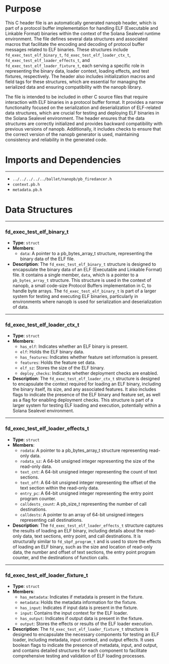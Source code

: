 # Purpose
This C header file is an automatically generated nanopb header, which is part of a protocol buffer implementation for handling ELF (Executable and Linkable Format) binaries within the context of the Solana Sealevel runtime environment. The file defines several data structures and associated macros that facilitate the encoding and decoding of protocol buffer messages related to ELF binaries. These structures include `fd_exec_test_elf_binary_t`, `fd_exec_test_elf_loader_ctx_t`, `fd_exec_test_elf_loader_effects_t`, and `fd_exec_test_elf_loader_fixture_t`, each serving a specific role in representing the binary data, loader context, loading effects, and test fixtures, respectively. The header also includes initialization macros and field tags for these structures, which are essential for managing the serialized data and ensuring compatibility with the nanopb library.

The file is intended to be included in other C source files that require interaction with ELF binaries in a protocol buffer format. It provides a narrow functionality focused on the serialization and deserialization of ELF-related data structures, which are crucial for testing and deploying ELF binaries in the Solana Sealevel environment. The header ensures that the data structures are correctly initialized and provides backward compatibility with previous versions of nanopb. Additionally, it includes checks to ensure that the correct version of the nanopb generator is used, maintaining consistency and reliability in the generated code.
# Imports and Dependencies

---
- `../../../../../ballet/nanopb/pb_firedancer.h`
- `context.pb.h`
- `metadata.pb.h`


# Data Structures

---
### fd\_exec\_test\_elf\_binary\_t
- **Type**: `struct`
- **Members**:
    - `data`: A pointer to a pb_bytes_array_t structure, representing the binary data of the ELF file.
- **Description**: The `fd_exec_test_elf_binary_t` structure is designed to encapsulate the binary data of an ELF (Executable and Linkable Format) file. It contains a single member, `data`, which is a pointer to a `pb_bytes_array_t` structure. This structure is used in the context of nanopb, a small code-size Protocol Buffers implementation in C, to handle byte arrays. The `fd_exec_test_elf_binary_t` is part of a larger system for testing and executing ELF binaries, particularly in environments where nanopb is used for serialization and deserialization of data.


---
### fd\_exec\_test\_elf\_loader\_ctx\_t
- **Type**: `struct`
- **Members**:
    - `has_elf`: Indicates whether an ELF binary is present.
    - `elf`: Holds the ELF binary data.
    - `has_features`: Indicates whether feature set information is present.
    - `features`: Holds the feature set data.
    - `elf_sz`: Stores the size of the ELF binary.
    - `deploy_checks`: Indicates whether deployment checks are enabled.
- **Description**: The `fd_exec_test_elf_loader_ctx_t` structure is designed to encapsulate the context required for loading an ELF binary, including the binary itself, its size, and any associated features. It also includes flags to indicate the presence of the ELF binary and feature set, as well as a flag for enabling deployment checks. This structure is part of a larger system for testing ELF loading and execution, potentially within a Solana Sealevel environment.


---
### fd\_exec\_test\_elf\_loader\_effects\_t
- **Type**: `struct`
- **Members**:
    - `rodata`: A pointer to a pb_bytes_array_t structure representing read-only data.
    - `rodata_sz`: A 64-bit unsigned integer representing the size of the read-only data.
    - `text_cnt`: A 64-bit unsigned integer representing the count of text sections.
    - `text_off`: A 64-bit unsigned integer representing the offset of the text section within the read-only data.
    - `entry_pc`: A 64-bit unsigned integer representing the entry point program counter.
    - `calldests_count`: A pb_size_t representing the number of call destinations.
    - `calldests`: A pointer to an array of 64-bit unsigned integers representing call destinations.
- **Description**: The `fd_exec_test_elf_loader_effects_t` structure captures the results of loading an ELF binary, including details about the read-only data, text sections, entry point, and call destinations. It is structurally similar to `fd_sbpf_program_t` and is used to store the effects of loading an ELF binary, such as the size and location of read-only data, the number and offset of text sections, the entry point program counter, and the destinations of function calls.


---
### fd\_exec\_test\_elf\_loader\_fixture\_t
- **Type**: `struct`
- **Members**:
    - `has_metadata`: Indicates if metadata is present in the fixture.
    - `metadata`: Holds the metadata information for the fixture.
    - `has_input`: Indicates if input data is present in the fixture.
    - `input`: Contains the input context for the ELF loader.
    - `has_output`: Indicates if output data is present in the fixture.
    - `output`: Stores the effects or results of the ELF loader execution.
- **Description**: The `fd_exec_test_elf_loader_fixture_t` structure is designed to encapsulate the necessary components for testing an ELF loader, including metadata, input context, and output effects. It uses boolean flags to indicate the presence of metadata, input, and output, and contains detailed structures for each component to facilitate comprehensive testing and validation of ELF loading processes.


